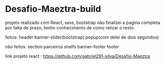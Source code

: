 # Desafio-Maeztra-build
projeto realizado com React, sass, bootstrap
não finalizei a pagina completa por falta de prazo, tenho conhecimento de como relizar o resto.

feitos: 
header
banner-slider(bootstrap)
popup(com delei de dois segundos)

não feitos: 
section parceiros 
shelfs 
banner-footer
footer

link projeto react : https://github.com/gabriel291-silva/Desafio-Maeztra


